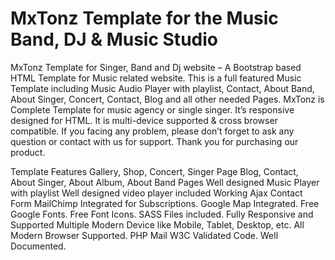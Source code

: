 # MxTonz Template for the Music Band, DJ &amp; Music Studio

MxTonz Template for Singer, Band and Dj website – A Bootstrap based HTML Template for Music related website. This is a full featured Music Template including Music Audio Player with playlist, Contact, About Band, About Singer, Concert, Contact, Blog and all other needed Pages. MxTonz is Complete Template for music agency or single singer. It’s responsive designed for HTML. It is multi-device supported & cross browser compatible. If you facing any problem, please don’t forget to ask any question or contact with us for support. Thank you for purchasing our product.

Template Features
Gallery, Shop, Concert, Singer Page
Blog, Contact, About Singer, About Album, About Band Pages
Well designed Music Player with playlist
Well designed video player included
Working Ajax Contact Form
MailChimp Integrated for Subscriptions.
Google Map Integrated.
Free Google Fonts.
Free Font Icons.
SASS Files included.
Fully Responsive and Supported Multiple Modern Device like Mobile, Tablet, Desktop, etc.
All Modern Browser Supported.
PHP Mail
W3C Validated Code.
Well Documented.
